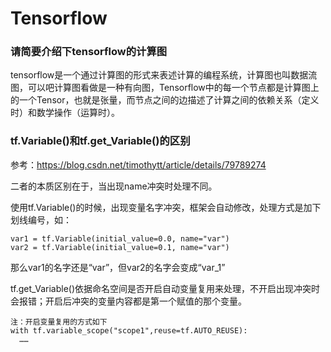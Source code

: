 # Tensorflow

### 请简要介绍下tensorflow的计算图
tensorflow是一个通过计算图的形式来表述计算的编程系统，计算图也叫数据流图，可以吧计算图看做是一种有向图，Tensorflow中的每一个节点都是计算图上的一个Tensor，也就是张量，而节点之间的边描述了计算之间的依赖关系（定义时）和数学操作（运算时）。

### tf.Variable()和tf.get_Variable()的区别
参考：https://blog.csdn.net/timothytt/article/details/79789274  

二者的本质区别在于，当出现name冲突时处理不同。  

使用tf.Variable()的时候，出现变量名字冲突，框架会自动修改，处理方式是加下划线编号，如：  

    var1 = tf.Variable(initial_value=0.0, name="var")
    var2 = tf.Variable(initial_value=0.1, name="var")
    
那么var1的名字还是“var”，但var2的名字会变成“var_1”  

tf.get_Variable()依据命名空间是否开启自动变量复用来处理，不开启出现冲突时会报错；开启后冲突的变量内容都是第一个赋值的那个变量。

    注：开启变量复用的方式如下  
    with tf.variable_scope("scope1",reuse=tf.AUTO_REUSE):
      ……

